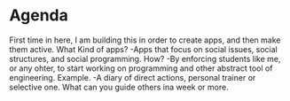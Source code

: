 # Agenda
First time in here, I am building this in order to create apps, and then make them active.
What Kind of apps?
-Apps that focus on social issues, social structures, and social programming.
How?
-By enforcing students like me, or any ohter, to start working on programming and other abstract tool of engineering.
Example.
-A diary of direct actions, personal trainer or selective one. What can you guide others ina week or more.
